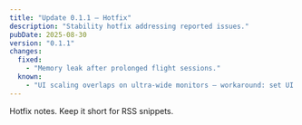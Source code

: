 ```yaml
---
title: "Update 0.1.1 — Hotfix"
description: "Stability hotfix addressing reported issues."
pubDate: 2025-08-30
version: "0.1.1"
changes:
  fixed:
    - "Memory leak after prolonged flight sessions."
  known:
    - "UI scaling overlaps on ultra-wide monitors — workaround: set UI scale to 90%."
---
```


Hotfix notes. Keep it short for RSS snippets.
